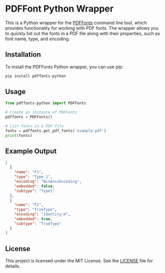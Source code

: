 # PDFFont Python Wrapper

This is a Python wrapper for the [PDFFonts](https://www.xpdfreader.com/pdffonts-man.html) command line tool, which provides functionality for working with PDF fonts. The wrapper allows you to quickly list out the fonts in a PDF file along with their properties, such as font name, type, and encoding.

## Installation

To install the PDFFonts Python wrapper, you can use pip:

```bash
pip install pdffonts-python
```

## Usage

```python
from pdffonts-python import PDFFonts

# Create an instance of PDFFonts
pdffonts = PDFFonts()

# List fonts in a PDF file
fonts = pdffonts.get_pdf_fonts('example.pdf')
print(fonts)
```

## Example Output

```json
[
  {
    "name": "F1",
    "type": "Type 1",
    "encoding": "WinAnsiEncoding",
    "embedded": false,
    "subtype": "Type1"
  },
  {
    "name": "F2",
    "type": "TrueType",
    "encoding": "Identity-H",
    "embedded": true,
    "subtype": "TrueType"
  }
]
```

## License

This project is licensed under the MIT License. See the [LICENSE](LICENSE) file for details.
